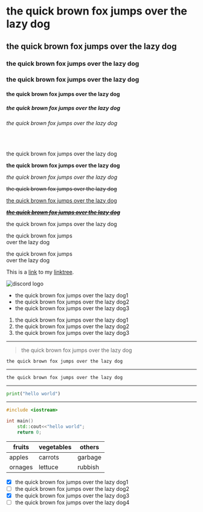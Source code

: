 <!-- this is how to write a comment -->

<!-- headings -->

<!-- there are 6 heading sizes -->

<!-- 1 hashtag being the biggest and 6 being the smallest -->

# the quick brown fox jumps over the lazy dog
## the quick brown fox jumps over the lazy dog
### the quick brown fox jumps over the lazy dog
### the quick brown fox jumps over the lazy dog
#### the quick brown fox jumps over the lazy dog <!-- seems the most similar to regular paragraph text -->
##### the quick brown fox jumps over the lazy dog
###### the quick brown fox jumps over the lazy dog

<br>

<!-- regular paragraph text -->

the quick brown fox jumps over the lazy dog

<!-- bold: use 2 asterisks -->

**the quick brown fox jumps over the lazy dog**

<!-- italics: use 1 asterisk -->

*the quick brown fox jumps over the lazy dog*

<!-- note: bold and italics also work with underlines instead of asterisks -->

<!-- strike through: use 2 tildas -->

~~the quick brown fox jumps over the lazy dog~~

<!--
underline: there's not really a syntax for unerlines in markdown
so we just use the ones from html which is <u> text </u>
-->

<u>the quick brown fox jumps over the lazy dog</u>

<!-- put them all together -->

<u>***~~the quick brown fox jumps over the lazy dog~~***</u>

<!-- the asterisks and tildas can go in any order, but they have to begin and end in the same order -->

<!-- in markdown, it doesn't check for line skips when you hit enter -->

the quick brown fox jumps 
over the lazy dog

<!-- so in order to fix that, either put a <br> tag to break the link or put 2 spaces and hit enter -->

the quick brown fox jumps<br>over the lazy dog

the quick brown fox jumps  
over the lazy dog

<!-- links: [clickable link](actual link) -->
<!-- links with hover text: [clickable link](actual link "hover text") -->

This is a [link](https://linktr.ee/Kawasaki_314) to my [linktree](https://linktr.ee/Kawasaki_314 "literally everything about me").

<!-- embed images: exclamation mark [image name](image link) -->

![discord logo](https://cdn.discordapp.com/attachments/1030638067872186439/1078494696868946070/discord1.png)

<!-- unordered list: use an asterisk as a bullet point -->

* the quick brown fox jumps over the lazy dog1
* the quick brown fox jumps over the lazy dog2
* the quick brown fox jumps over the lazy dog3

<!-- ordered list: use a number as an bullet point -->

1. the quick brown fox jumps over the lazy dog1
2. the quick brown fox jumps over the lazy dog2
3. the quick brown fox jumps over the lazy dog3

<!-- line seperator: 3 hyphens -->

---

<!-- quote: greater than sign before text -->

> the quick brown fox jumps over the lazy dog

<!-- code blocks: one back tick on each side (not for code -->

`the quick brown fox jumps over the lazy dog`

<!-- multi line code block: 3 back ticks at the beginning and end of text (made for code) -->

---

```
the quick brown fox jumps over the lazy dog
```

---

```python
print("hello world")
```

---

```cpp
#include <iostream>

int main()
    std::cout<<"hello world";
    return 0;
```

<!-- github stuff -->

<!-- chart: use 3 hyphens for rows and the pipe symbol for colums -->

fruits | vegetables | others|
----- |  -------      |   ----- |
apples | carrots | garbage
ornages | lettuce | rubbish

<!-- task list: asterisk [x (if done)] task name -->

* [x] the quick brown fox jumps over the lazy dog1
* [ ] the quick brown fox jumps over the lazy dog2
* [x] the quick brown fox jumps over the lazy dog3
* [ ] the quick brown fox jumps over the lazy dog4
